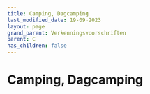 ```yaml
---
title: Camping, Dagcamping
last_modified_date: 19-09-2023
layout: page
grand_parent: Verkenningsvoorschriften
parent: C
has_children: false
---
```


Camping, Dagcamping
===================


